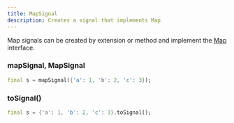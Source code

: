 ```yaml
---
title: MapSignal
description: Creates a signal that implements Map
---
```


Map signals can be created by extension or method and implement the [Map](https://api.dart.dev/stable/3.2.1/dart-core/Map-class.html) interface.

### mapSignal, MapSignal

```dart
final s = mapSignal({'a': 1, 'b': 2, 'c': 3});
```

### toSignal()

```dart
final s = {'a': 1, 'b': 2, 'c': 3}.toSignal();
```
